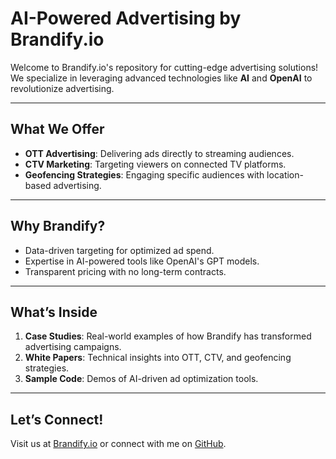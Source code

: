# AI-Powered Advertising by Brandify.io 

Welcome to Brandify.io's repository for cutting-edge advertising solutions!  
We specialize in leveraging advanced technologies like **AI** and **OpenAI** to revolutionize advertising.  

---

##  What We Offer
- **OTT Advertising**: Delivering ads directly to streaming audiences.
- **CTV Marketing**: Targeting viewers on connected TV platforms.
- **Geofencing Strategies**: Engaging specific audiences with location-based advertising.

---

##  Why Brandify?
- Data-driven targeting for optimized ad spend.
- Expertise in AI-powered tools like OpenAI's GPT models.
- Transparent pricing with no long-term contracts.

---

##  What’s Inside
1. **Case Studies**: Real-world examples of how Brandify has transformed advertising campaigns.
2. **White Papers**: Technical insights into OTT, CTV, and geofencing strategies.
3. **Sample Code**: Demos of AI-driven ad optimization tools.

---

##  Let’s Connect!
Visit us at [Brandify.io](https://brandify.io) or connect with me on [GitHub](https://github.com/your-profile-link).
